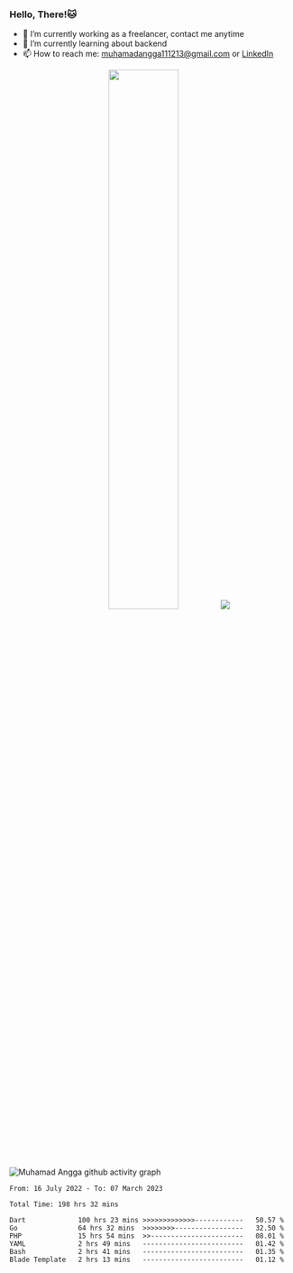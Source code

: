 
### Hello, There!🐱

- 🔭 I’m currently working as a freelancer, contact me anytime
- 🌱 I’m currently learning about backend
- 📫 How to reach me: [muhamadangga111213@gmail.com](mailto:muhamadangga111213@gmail.com) or [LinkedIn](https://www.linkedin.com/in/muhamad-angga)

<p align="center">
    <img width="49.5%" src="https://github-readme-stats.vercel.app/api?username=muhangga&count_private=true&theme=ocean_dark&show_icons=true" />
    &nbsp;
    <img src="https://github-readme-stats.vercel.app/api/top-langs/?username=muhangga&langs_count=8&layout=compact&theme=ocean_dark&show_icons=true" />
</p>

![Muhamad Angga github activity graph](https://github-readme-activity-graph.cyclic.app/graph?username=muhangga&custom_title=Angga&color=708090&theme=github-dark)


<!--START_SECTION:waka-->

```text
From: 16 July 2022 - To: 07 March 2023

Total Time: 198 hrs 32 mins

Dart             100 hrs 23 mins >>>>>>>>>>>>>------------   50.57 %
Go               64 hrs 32 mins  >>>>>>>>-----------------   32.50 %
PHP              15 hrs 54 mins  >>-----------------------   08.01 %
YAML             2 hrs 49 mins   -------------------------   01.42 %
Bash             2 hrs 41 mins   -------------------------   01.35 %
Blade Template   2 hrs 13 mins   -------------------------   01.12 %
```

<!--END_SECTION:waka-->
